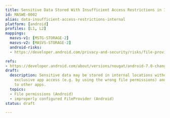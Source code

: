 ```yaml
---
title: Sensitive Data Stored With Insufficient Access Restrictions in Internal Locations
id: MASWE-0002
alias: data-insufficient-access-restrictions-internal
platform: [android]
profiles: [L1, L2]
mappings:
  masvs-v1: [MSTG-STORAGE-2]
  masvs-v2: [MASVS-STORAGE-2]
  android-risks:
  - https://developer.android.com/privacy-and-security/risks/file-providers

refs:
- https://developer.android.com/about/versions/nougat/android-7.0-changes#permfilesys
draft:
  description: Sensitive data may be stored in internal locations without ensuring
    exclusive app access (e.g. by using the wrong file permissions) and may be accessible
    to other apps.
  topics:
  - File permissions (Android)
  - improperly configured FileProvider (Android)
status: draft

---
```


